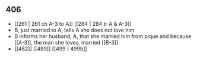 ## 406
- [[261 | 261 ch A-3 to A]] [[284 | 284 tr A &amp; A-3]] 
- B, just married to A, tells A she does not love him
- B informs her husband, A, that she married him from pique and because [[A-3]], the man she loves, married [[B-3]]
- [[462]] [[489]] [[499 | 499b]] 

